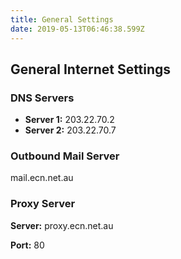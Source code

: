 ```yaml
---
title: General Settings
date: 2019-05-13T06:46:38.599Z
---
```

## General Internet Settings

### DNS Servers

* **Server 1:** 203.22.70.2
* **Server 2:** 203.22.70.7

### Outbound Mail Server

mail.ecn.net.au

### Proxy Server

**Server:** proxy.ecn.net.au

**Port:** 80

